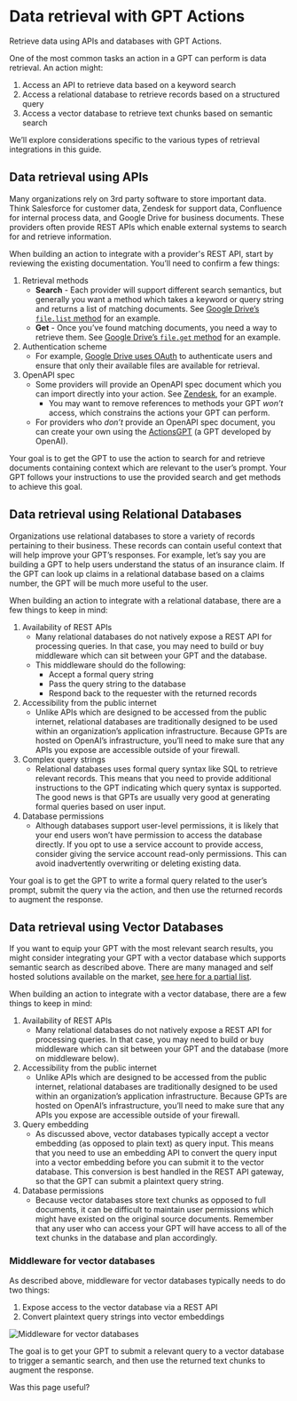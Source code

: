 Data retrieval with GPT Actions
===============================

Retrieve data using APIs and databases with GPT Actions.

One of the most common tasks an action in a GPT can perform is data retrieval. An action might:

1.  Access an API to retrieve data based on a keyword search
2.  Access a relational database to retrieve records based on a structured query
3.  Access a vector database to retrieve text chunks based on semantic search

We’ll explore considerations specific to the various types of retrieval integrations in this guide.

Data retrieval using APIs
-------------------------

Many organizations rely on 3rd party software to store important data. Think Salesforce for customer data, Zendesk for support data, Confluence for internal process data, and Google Drive for business documents. These providers often provide REST APIs which enable external systems to search for and retrieve information.

When building an action to integrate with a provider's REST API, start by reviewing the existing documentation. You’ll need to confirm a few things:

1.  Retrieval methods
    *   **Search** - Each provider will support different search semantics, but generally you want a method which takes a keyword or query string and returns a list of matching documents. See [Google Drive’s `file.list` method](https://developers.google.com/drive/api/guides/search-files) for an example.
    *   **Get** - Once you’ve found matching documents, you need a way to retrieve them. See [Google Drive’s `file.get` method](https://developers.google.com/drive/api/reference/rest/v3/files/get) for an example.
2.  Authentication scheme
    *   For example, [Google Drive uses OAuth](https://developers.google.com/workspace/guides/configure-oauth-consent) to authenticate users and ensure that only their available files are available for retrieval.
3.  OpenAPI spec
    *   Some providers will provide an OpenAPI spec document which you can import directly into your action. See [Zendesk](https://developer.zendesk.com/api-reference/ticketing/introduction/#download-openapi-file), for an example.
        *   You may want to remove references to methods your GPT _won’t_ access, which constrains the actions your GPT can perform.
    *   For providers who _don’t_ provide an OpenAPI spec document, you can create your own using the [ActionsGPT](https://chatgpt.com/g/g-TYEliDU6A-actionsgpt) (a GPT developed by OpenAI).

Your goal is to get the GPT to use the action to search for and retrieve documents containing context which are relevant to the user’s prompt. Your GPT follows your instructions to use the provided search and get methods to achieve this goal.

Data retrieval using Relational Databases
-----------------------------------------

Organizations use relational databases to store a variety of records pertaining to their business. These records can contain useful context that will help improve your GPT’s responses. For example, let’s say you are building a GPT to help users understand the status of an insurance claim. If the GPT can look up claims in a relational database based on a claims number, the GPT will be much more useful to the user.

When building an action to integrate with a relational database, there are a few things to keep in mind:

1.  Availability of REST APIs
    *   Many relational databases do not natively expose a REST API for processing queries. In that case, you may need to build or buy middleware which can sit between your GPT and the database.
    *   This middleware should do the following:
        *   Accept a formal query string
        *   Pass the query string to the database
        *   Respond back to the requester with the returned records
2.  Accessibility from the public internet
    *   Unlike APIs which are designed to be accessed from the public internet, relational databases are traditionally designed to be used within an organization’s application infrastructure. Because GPTs are hosted on OpenAI’s infrastructure, you’ll need to make sure that any APIs you expose are accessible outside of your firewall.
3.  Complex query strings
    *   Relational databases uses formal query syntax like SQL to retrieve relevant records. This means that you need to provide additional instructions to the GPT indicating which query syntax is supported. The good news is that GPTs are usually very good at generating formal queries based on user input.
4.  Database permissions
    *   Although databases support user-level permissions, it is likely that your end users won’t have permission to access the database directly. If you opt to use a service account to provide access, consider giving the service account read-only permissions. This can avoid inadvertently overwriting or deleting existing data.

Your goal is to get the GPT to write a formal query related to the user’s prompt, submit the query via the action, and then use the returned records to augment the response.

Data retrieval using Vector Databases
-------------------------------------

If you want to equip your GPT with the most relevant search results, you might consider integrating your GPT with a vector database which supports semantic search as described above. There are many managed and self hosted solutions available on the market, [see here for a partial list](https://github.com/openai/chatgpt-retrieval-plugin#choosing-a-vector-database).

When building an action to integrate with a vector database, there are a few things to keep in mind:

1.  Availability of REST APIs
    *   Many relational databases do not natively expose a REST API for processing queries. In that case, you may need to build or buy middleware which can sit between your GPT and the database (more on middleware below).
2.  Accessibility from the public internet
    *   Unlike APIs which are designed to be accessed from the public internet, relational databases are traditionally designed to be used within an organization’s application infrastructure. Because GPTs are hosted on OpenAI’s infrastructure, you’ll need to make sure that any APIs you expose are accessible outside of your firewall.
3.  Query embedding
    *   As discussed above, vector databases typically accept a vector embedding (as opposed to plain text) as query input. This means that you need to use an embedding API to convert the query input into a vector embedding before you can submit it to the vector database. This conversion is best handled in the REST API gateway, so that the GPT can submit a plaintext query string.
4.  Database permissions
    *   Because vector databases store text chunks as opposed to full documents, it can be difficult to maintain user permissions which might have existed on the original source documents. Remember that any user who can access your GPT will have access to all of the text chunks in the database and plan accordingly.

### Middleware for vector databases

As described above, middleware for vector databases typically needs to do two things:

1.  Expose access to the vector database via a REST API
2.  Convert plaintext query strings into vector embeddings

![Middleware for vector databases](https://cdn.openai.com/API/docs/images/actions-db-diagram.webp)

The goal is to get your GPT to submit a relevant query to a vector database to trigger a semantic search, and then use the returned text chunks to augment the response.

Was this page useful?